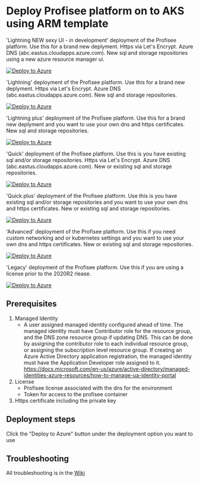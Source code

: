 # Deploy Profisee platform on to AKS using ARM template

'Lightning NEW sexy UI - in development' deployment of the Profisee platform.  Use this for a brand new deplyment.  Https via Let's Encrypt.  Azure DNS (abc.eastus.cloudapps.azure.com).  New sql and storage repositories using a new azure resource manager ui.

[![Deploy to Azure](https://aka.ms/deploytoazurebutton)](https://portal.azure.com/#create/Microsoft.Template/uri/https%3A%2F%2Fraw.githubusercontent.com%2Fprofiseedev%2Fkubernetes%2Fmaster%2FAzure-ARM%2Fazuredeploylightningnew.json/createUIDefinitionUri/https%3A%2F%2Fraw.githubusercontent.com%2Fprofiseedev%2Fkubernetes%2Fmaster%2FAzure-ARM%2FcreateUIDefinitionlightning.json)


'Lightning' deployment of the Profisee platform.  Use this for a brand new deplyment.  Https via Let's Encrypt.  Azure DNS (abc.eastus.cloudapps.azure.com).  New sql and storage repositories.

[![Deploy to Azure](https://aka.ms/deploytoazurebutton)](https://portal.azure.com/#create/Microsoft.Template/uri/https%3A%2F%2Fraw.githubusercontent.com%2Fprofiseedev%2Fkubernetes%2Fmaster%2FAzure-ARM%2Fazuredeploylightning.json)

'Lightning plus' deployment of the Profisee platform. Use this for a brand new deplyment and you want to use your own dns and https certificates.  New sql and storage repositories.

[![Deploy to Azure](https://aka.ms/deploytoazurebutton)](https://portal.azure.com/#create/Microsoft.Template/uri/https%3A%2F%2Fraw.githubusercontent.com%2Fprofiseedev%2Fkubernetes%2Fmaster%2FAzure-ARM%2Fazuredeploylightningplus.json)

'Quick' deployment of the Profisee platform. Use this is you have existing sql and/or storage repositories.  Https via Let's Encrypt.  Azure DNS (abc.eastus.cloudapps.azure.com).  New or existing sql and storage repositories.

[![Deploy to Azure](https://aka.ms/deploytoazurebutton)](https://portal.azure.com/#create/Microsoft.Template/uri/https%3A%2F%2Fraw.githubusercontent.com%2Fprofiseedev%2Fkubernetes%2Fmaster%2FAzure-ARM%2Fazuredeployquick.json)

'Quick plus' deployment of the Profisee platform. Use this is you have existing sql and/or storage repositories and you want to use your own dns and https certificates.  New or existing sql and storage repositories.

[![Deploy to Azure](https://aka.ms/deploytoazurebutton)](https://portal.azure.com/#create/Microsoft.Template/uri/https%3A%2F%2Fraw.githubusercontent.com%2Fprofiseedev%2Fkubernetes%2Fmaster%2FAzure-ARM%2Fazuredeployquickplus.json)

'Advanced' deployment of the Profisee platform.  Use this if you need custom networking and or kubernetes settings and you want to use your own dns and https certificates.  New or existing sql and storage repositories.

[![Deploy to Azure](https://aka.ms/deploytoazurebutton)](https://portal.azure.com/#create/Microsoft.Template/uri/https%3A%2F%2Fraw.githubusercontent.com%2Fprofiseedev%2Fkubernetes%2Fmaster%2FAzure-ARM%2Fazuredeployadvanced.json)

'Legacy' deployment of the Profisee platform. Use this if you are using a license prior to the 2020R2 rlease.

[![Deploy to Azure](https://aka.ms/deploytoazurebutton)](https://portal.azure.com/#create/Microsoft.Template/uri/https%3A%2F%2Fraw.githubusercontent.com%2Fprofiseedev%2Fkubernetes%2Fmaster%2FAzure-ARM%2Fazuredeploylegacy.json)

## Prerequisites

1.  Managed Identity
    - A user assigned managed identity configured ahead of time.  The managed identity must have Contributor role for the resource group, and the DNS zone resource group if updating DNS.  This can be done by assigning the contributor role to each individual resource group, or assigning the subscription level resource group.  If creating an Azure Active Directory application registration, the managed identity must have the Application Developer role assigned to it.  https://docs.microsoft.com/en-us/azure/active-directory/managed-identities-azure-resources/how-to-manage-ua-identity-portal
2.  License
    - Profisee license associated with the dns for the environment
    - Token for access to the profisee container
3.  Https certificate including the private key

## Deployment steps

Click the "Deploy to Azure" button under the deployment option you want to use

## Troubleshooting

All troubleshooting is in the [Wiki](https://github.com/profiseedev/kubernetes/wiki)
